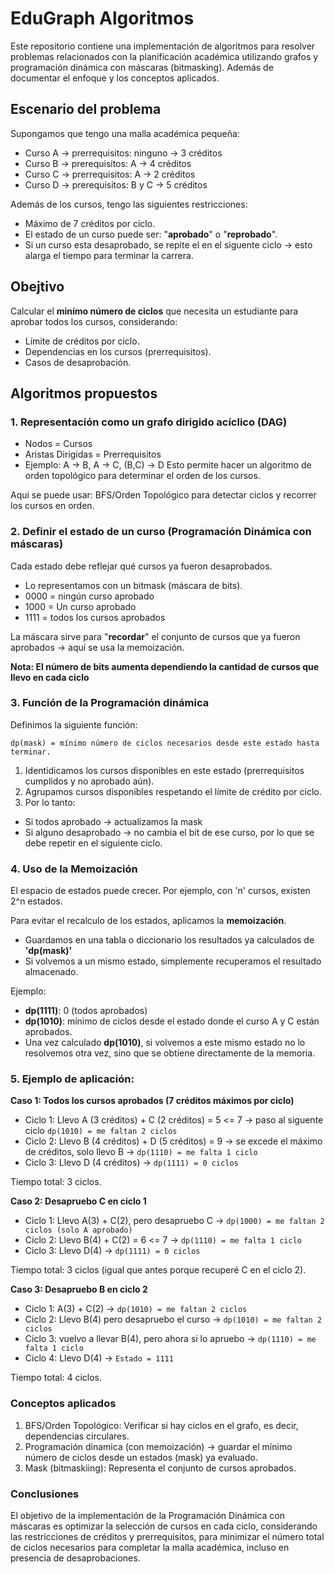 # EduGraph Algoritmos

Este repositorio contiene una implementación de algoritmos para resolver problemas relacionados con la planificación académica utilizando grafos y programación dinámica con máscaras (bitmasking). Además de documentar el enfoque y los conceptos aplicados.

## Escenario del problema

Supongamos que tengo una malla académica pequeña:

- Curso A -> prerrequisitos: ninguno -> 3 créditos
- Curso B -> prerequisitos: A -> 4 créditos
- Curso C -> prerrequisitos: A -> 2 créditos
- Curso D -> prerequisitos: B y C -> 5 créditos

Además de los cursos, tengo las siguientes restricciones:

- Máximo de 7 créditos por ciclo.
- El estado de un curso puede ser: "**aprobado**" o "**reprobado**".
- Si un curso esta desaprobado, se repite el en el siguente ciclo -> esto alarga el tiempo para terminar la carrera.


## Obejtivo

Calcular el **minímo número de ciclos** que necesita un estudiante para aprobar todos los cursos, considerando:
- Límite de créditos por ciclo.
- Dependencias en los cursos (prerrequisitos).
- Casos de desaprobación.

## Algoritmos propuestos

### 1. Representación como un grafo dirigido acíclico (DAG)

- Nodos = Cursos
- Aristas Dirigidas = Prerrequisitos
- Ejemplo: A -> B, A -> C, (B,C) -> D
Esto permite hacer un algoritmo de orden topológico para determinar el orden de los cursos.

Aqui se puede usar: BFS/Orden Topológico para detectar ciclos y recorrer los cursos en orden.


### 2. Definir el estado de un curso (Programación Dinámica con máscaras)

Cada estado debe reflejar qué cursos ya fueron desaprobados.
- Lo representamos con un bitmask (máscara de bits).
- 0000 = ningún curso aprobado
- 1000 = Un curso aprobado
- 1111 = todos los cursos aprobados

La máscara sirve para "**recordar**" el conjunto de cursos que ya fueron aprobados -> aquí se usa la memoización.

**Nota: El número de bits aumenta dependiendo la cantidad de cursos que llevo en cada ciclo**

### 3. Función de la Programación dinámica

Definimos la siguiente función:

`dp(mask) = mínimo número de ciclos necesarios desde este estado hasta terminar.`

1. Identidicamos los cursos disponibles en este estado (prerrequisitos cumplidos y no aprobado aún).
2. Agrupamos cursos disponibles respetando el límite de crédito por ciclo.
3. Por lo tanto:
- Si todos aprobado -> actualizamos la mask
- Si alguno desaprobado -> no cambia el bit de ese curso, por lo que se debe repetir en el siguiente ciclo.

### 4. Uso de la Memoización

El espacio de estados puede crecer. Por ejemplo, con 'n' cursos, existen 2^n estados.

Para evitar el recalculo de los estados, aplicamos la **memoización**.
- Guardamos en una tabla o diccionario los resultados ya calculados de **'dp(mask)'**
- Si volvemos a un mismo estado, simplemente recuperamos el resultado almacenado.

Ejemplo:
- **dp(1111)**: 0 (todos aprobados)
- **dp(1010)**: mínimo de ciclos desde el estado donde el curso A y C están aprobados.
- Una vez calculado **dp(1010)**, si volvemos a este mismo estado no lo resolvemos otra vez, sino que se obtiene directamente de la memoria.

### 5. Ejemplo de aplicación:

**Caso 1: Todos los cursos aprobados (7 créditos máximos por ciclo)**

- Ciclo 1: Llevo A (3 créditos) + C (2 créditos) = 5 <= 7 -> paso al siguente ciclo `dp(1010) = me faltan 2 ciclos`
- Ciclo 2: Llevo B (4 créditos) + D (5 créditos) = 9 
  -> se excede el máximo de créditos, solo llevo B -> `dp(1110) = me falta 1 ciclo`
- Ciclo 3: Llevo D (4 créditos) -> `dp(1111) = 0 ciclos`

Tiempo total: 3 ciclos.

**Caso 2: Desapruebo C en ciclo 1**
- Ciclo 1: Llevo A(3) + C(2), pero desapruebo C -> `dp(1000) = me faltan 2 ciclos (solo A aprobado)`
- Ciclo 2: Llevo B(4) + C(2) = 6 <= 7 -> `dp(1110) = me falta 1 ciclo`
- Ciclo 3: Llevo D(4) -> `dp(1111) = 0 ciclos`

Tiempo total: 3 ciclos (igual que antes porque recuperé C en el ciclo 2).


**Caso 3: Desapruebo B en ciclo 2**
- Ciclo 1: A(3) + C(2) -> `dp(1010) = me faltan 2 ciclos`
- Ciclo 2: Llevo B(4) pero desapruebo el curso -> `dp(1010) = me faltan 2 ciclos`
- Ciclo 3: vuelvo a llevar B(4), pero ahora si lo apruebo -> `dp(1110) = me falta 1 ciclo`
- Ciclo 4: Llevo D(4) -> `Estado = 1111`

Tiempo total: 4 ciclos.


### Conceptos aplicados

1. BFS/Orden Topológico: Verificar si hay ciclos en el grafo, es decir, dependencias circulares.
2. Programación dinamica (con memoización) -> guardar el mínimo número de ciclos desde un estados (mask) ya evaluado.
3. Mask (bitmaskiing): Representa el conjunto de cursos aprobados.


### Conclusiones

El objetivo de la implementación de la Programación Dinámica con máscaras es optimizar la selección de cursos en cada ciclo, considerando las restricciones de créditos y prerrequisitos, para minimizar el número total de ciclos necesarios para completar la malla académica, incluso en presencia de desaprobaciones.